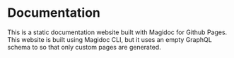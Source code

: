 # Documentation

This is a static documentation website built with Magidoc for Github Pages. This website is built using Magidoc CLI, but it uses an empty GraphQL schema to so that only custom pages are generated.
